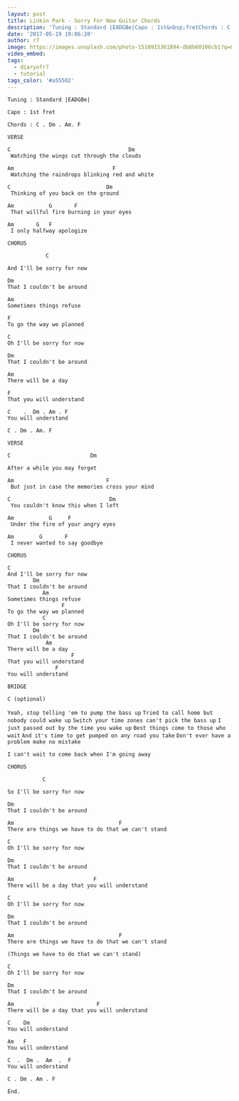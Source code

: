 ```yaml
---
layout: post
title: Linkin Park - Sorry For Now Guitar Chords
description: 'Tuning : Standard |EADGBe|Capo : 1st&nbsp;fretChords : C . Dm . Am. FVERSEC &nbsp; &nbsp; &nbsp; &nbsp; &nbsp; &nbsp; &nbsp; &nbsp; &nbsp; &nbsp; &nbs...'
date: '2017-05-19 19:06:20'
author: r7
image: https://images.unsplash.com/photo-1510915361894-db8b60106cb1?q=80&w=2940&auto=format&fit=crop&ixlib=rb-4.1.0&ixid=M3wxMjA3fDB8MHxwaG90by1wYWdlfHx8fGVufDB8fHx8fA%3D%3D
video_embed:
tags:
  - diaryofr7
  - tutorial
tags_color: '#a55502'
---
```

```
Tuning : Standard |EADGBe|

Capo : 1st fret

Chords : C . Dm . Am. F

VERSE

C                                     Dm
 Watching the wings cut through the clouds
```

```
Am                               F
 Watching the raindrops blinking red and white
```

```
C                              Dm
 Thinking of you back on the ground
```

```
Am           G       F
 That willful fire burning in your eyes
```

```
Am       G   F
 I only halfway apologize

CHORUS

            C
```

```
And I'll be sorry for now
```

```
Dm
That I couldn't be around
```

```
Am
Sometimes things refuse
```

```
F
To go the way we planned
```

```
C
Oh I'll be sorry for now
```

```
Dm
That I couldn't be around
```

```
Am
There will be a day
```

```
F
That you will understand
```

```
C    .  Dm . Am . F
You will understand

C . Dm . Am. F

VERSE

C                         Dm
```

```
After a while you may forget
```

```
Am                             F
 But just in case the memories cross your mind
```

```
C                               Dm
 You couldn't know this when I left
```

```
Am           G     F
 Under the fire of your angry eyes
```

```
Am        G       F
 I never wanted to say goodbye

CHORUS
```

```
C
And I'll be sorry for now
        Dm
That I couldn't be around
           Am
Sometimes things refuse
                 F
To go the way we planned
           C
Oh I'll be sorry for now
        Dm
That I couldn't be around
            Am
There will be a day
                    F
That you will understand
               F
You will understand

BRIDGE

C (optional)
```
`Yeah, stop telling 'em to pump the bass up`
`Tried to call home but nobody could wake up`
`Switch your time zones can't pick the bass up`
`I just passed out by the time you wake up`
`Best things come to those who wait`
`And it's time to get pumped on any road you take`
`Don't ever have a problem make no mistake`

```
I can't wait to come back when I'm going away

CHORUS

           C
```
`So I'll be sorry for now`

```
Dm
That I couldn't be around
```

```
Am                                 F
There are things we have to do that we can't stand
```

```
C
Oh I'll be sorry for now
```

```
Dm
That I couldn't be around
```

```
Am                         F
There will be a day that you will understand
```

```
C
Oh I'll be sorry for now
```

```
Dm
That I couldn't be around
```

```
Am                                 F
There are things we have to do that we can't stand
```

`(Things we have to do that we can't stand)`

```
C
Oh I'll be sorry for now
```

```
Dm
That I couldn't be around
```

```
Am                          F
There will be a day that you will understand
```

```
C    Dm
You will understand
```

```
Am   F
You will understand
```

```
C  .  Dm .  Am  .  F
You will understand

C . Dm . Am . F

End.
```
